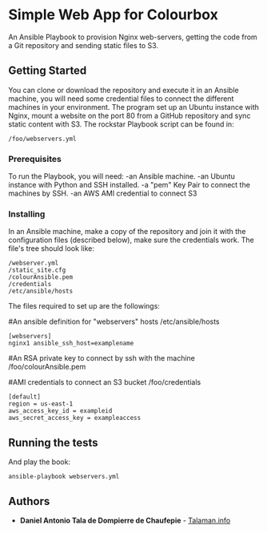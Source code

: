 # Simple Web App for Colourbox

An Ansible Playbook to provision Nginx web-servers, getting the code from a Git repository and sending static files to S3. 

## Getting Started

You can clone or download the repository and execute it in an Ansible machine, you will need some credential files to connect the different machines in your environment.
The program set up an Ubuntu instance with Nginx, mount a website on the port 80 from a GitHub repository and sync static content with S3. 
The rockstar Playbook script can be found in:
```
/foo/webservers.yml
```

### Prerequisites

To run the Playbook, you will need:
-an Ansible machine.
-an Ubuntu instance with Python and SSH installed.
-a "pem" Key Pair to connect the machines by SSH.
-an AWS AMI credential to connect S3

### Installing

In an Ansible machine, make a copy of the repository and join it with the configuration files (described below), make sure the credentials work. The file's tree should look like:
```
/webserver.yml
/static_site.cfg
/colourAnsible.pem
/credentials
/etc/ansible/hosts 
```

The files required to set up are the followings:

#An ansible definition for "webservers" hosts
/etc/ansible/hosts
```
[webservers]
nginx1 ansible_ssh_host=examplename
```
#An RSA private key to connect by ssh with the machine
/foo/colourAnsible.pem

#AMI credentials to connect an S3 bucket
/foo/credentials 
```
[default]
region = us-east-1
aws_access_key_id = exampleid
aws_secret_access_key = exampleaccess
```

## Running the tests


And play the book:
```
ansible-playbook webservers.yml
```


## Authors

* **Daniel Antonio Tala de Dompierre de Chaufepie** - [Talaman.info](http://talaman.info)
